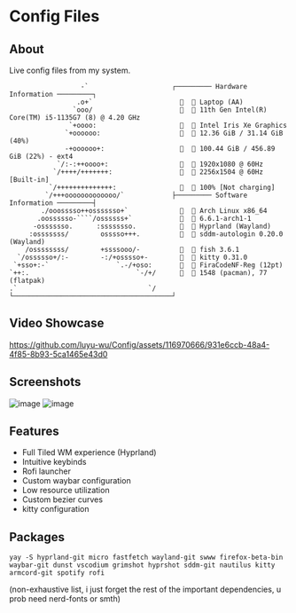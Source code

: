 # Config Files

## About
Live config files from my system.

```
                  -`                     ┌───────── Hardware Information ─────────┐
                 .o+`                      󰍹   Laptop (AA)
                `ooo/                         11th Gen Intel(R) Core(TM) i5-1135G7 (8) @ 4.20 GHz
               `+oooo:                        Intel Iris Xe Graphics
              `+oooooo:                       12.36 GiB / 31.14 GiB (40%)
              -+oooooo+:                      100.44 GiB / 456.89 GiB (22%) - ext4
            `/:-:++oooo+:                  󰍹   1920x1080 @ 60Hz
           `/++++/+++++++:                 󰍹   2256x1504 @ 60Hz [Built-in]
          `/++++++++++++++:                   100% [Not charging]
         `/+++ooooooooooooo/`            ├───────── Software Information ─────────┤
        ./ooosssso++osssssso+`                Arch Linux x86_64
       .oossssso-````/ossssss+`               6.6.1-arch1-1
      -osssssso.      :ssssssso.              Hyprland (Wayland)
     :osssssss/        osssso+++.          󰧨   sddm-autologin 0.20.0 (Wayland)
    /ossssssss/        +ssssooo/-             fish 3.6.1
  `/ossssso+/:-        -:/+osssso+-           kitty 0.31.0
 `+sso+:-`                 `.-/+oso:          FiraCodeNF-Reg (12pt)
`++:.                           `-/+/         1548 (pacman), 77 (flatpak)
.`                                 `/    └────────────────────────────────────────┘
```

## Video Showcase
https://github.com/luyu-wu/Config/assets/116970666/931e6ccb-48a4-4f85-8b93-5ca1465e43d0


## Screenshots
![image](https://github.com/luyu-wu/Config/assets/116970666/b5a7dfb7-0007-4b55-82b0-c63e74570fb8)
![image](https://github.com/luyu-wu/Config/assets/116970666/d6f0f849-df94-4bd8-8f35-c07e3d81da66)




## Features
- Full Tiled WM experience (Hyprland)
- Intuitive keybinds
- Rofi launcher
- Custom waybar configuration
- Low resource utilization
- Custom bezier curves
- kitty configuration

## Packages

```
yay -S hyprland-git micro fastfetch wayland-git swww firefox-beta-bin waybar-git dunst vscodium grimshot hyprshot sddm-git nautilus kitty armcord-git spotify rofi
```
(non-exhaustive list, i just forget the rest of the important dependencies, u prob need nerd-fonts or smth)
